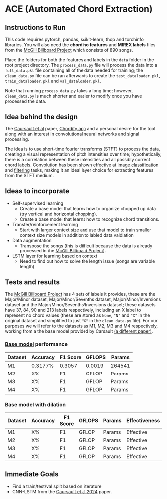 # ACE (Automated Chord Extraction)

## Instructions to Run
This code requires pytorch, pandas, scikit-learn, thop and torchinfo libraries. You will also need the **chordino features** and **MIREX labels** files from the [McGill Billboard Project](https://ddmal.music.mcgill.ca/research/The_McGill_Billboard_Project_(Chord_Analysis_Dataset)/) which consists of 890 songs.

Place the folders for both the features and labels in the `data` folder in the root project directory. The `process_data.py` file will process the data into a `full_data.pkl` file containing all of the data needed for training; the `clean_data.py` file can be ran afterwards to create the `test_dataloader.pkl`, `train_dataloader.pkl` and `val_dataloader.pkl`.

Note that running `process_data.py` takes a long time; however, `clean_data.py` is much shorter and easier to modify once you have processed the data.

## Idea behind the design
The [Caursault et al](10.3390/electronics10212634) paper, [Chordify app](https://chordify.net/) and a personal desire for the tool along with an interest in convolutional neural networks and signal processing.

The idea is to use short-time fourier transforms (STFT) to process the data, creating a visual representation of pitch intensities over time; hypothetically, there is a correlation between these intensities and all possibly correct chord labels. Convolution has been shown effective at [image classification](https://papers.nips.cc/paper_files/paper/2012/hash/c399862d3b9d6b76c8436e924a68c45b-Abstract.html) and [filtering](https://proceedings.neurips.cc/paper/2020/file/2fd5d41ec6cfab47e32164d5624269b1-Paper.pdf) tasks, making it an ideal layer choice for extracting features from the STFT medium.

## Ideas to incorporate
- Self-supervised learning
    - Create a base model that learns how to organize chopped up data (try vertical and horizontal chopping).
    - Create a base model that learns how to recognize chord transitions.
- Transfer/reinforcement learning
    - Start with larger context size and use that model to train smaller context size models in addition to labled data valdiation
- Data augmentation
    - Transpose the songs (this is difficult because the data is already processed in the [McGill Billboard Project](https://ddmal.music.mcgill.ca/research/The_McGill_Billboard_Project_(Chord_Analysis_Dataset)/)).
- LSTM layer for learning based on context
    - Need to find out how to solve the length issue (songs are variable length)

## Tests and results
The [McGill Billboard Project](https://ddmal.music.mcgill.ca/research/The_McGill_Billboard_Project_(Chord_Analysis_Dataset)/) has 4 sets of labels it provides, these are the Major/Minor dataset, Major/Minor/Sevenths dataset, Major/Minor/Inversions dataset and the Major/Minor/Sevenths/Inversions dataset; these datasets have 37, 84, 90 and 213 labels respectively, including an X label to represent no chord values (these are stored as `None`, `"N"` and `"X"` in the original dataset and simplified to just `"X"` in the `clean_data.py` file). For our purposes we will refer to the datasets as M1, M2, M3 and M4 respectively, working from a the base model provided by Carsault [(a different paper)](https://doi.org/10.48550/arXiv.1911.04973).

### [Base model](10.3390/electronics10212634) performance

| Dataset  | Accuracy | F1 Score | GFLOPS | Params |
| --- | --- | --- | --- | --- |
| M1  | 0.3177%  | 0.3057  | 0.0019  | 264541
| M2  | X%  | F1  | GFLOP  | Params
| M3  | X%  | F1  | GFLOP  | Params
| M4  | X%  | F1  | GFLOP  | Params

### Base model with dilation
| Dataset  | Accuracy | F1 Score | GFLOPS | Params | Effectiveness |
| --- | --- | --- | --- | --- | --- |
| M1  | X%  | F1  | GFLOP  | Params | Effective
| M2  | X%  | F1  | GFLOP  | Params | Effective
| M3  | X%  | F1  | GFLOP  | Params | Effective
| M4  | X%  | F1  | GFLOP  | Params | Effective

## Immediate Goals
-  Find a train/test/val split based on literature
- CNN-LSTM from the [Caursault et al 2024](10.3390/electronics10212634) paper.